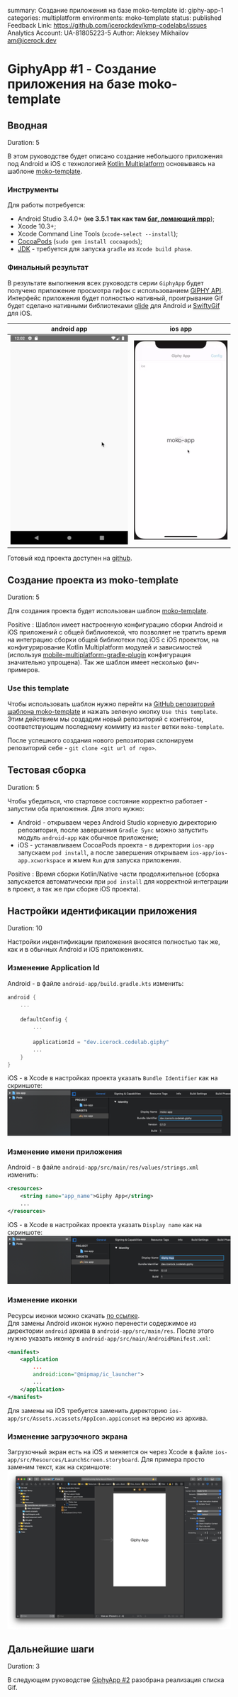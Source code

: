 summary: Создание приложения на базе moko-template
id: giphy-app-1
categories: multiplatform
environments: moko-template
status: published
Feedback Link: https://github.com/icerockdev/kmp-codelabs/issues
Analytics Account: UA-81805223-5
Author: Aleksey Mikhailov <am@icerock.dev>

# GiphyApp #1 - Создание приложения на базе moko-template
## Вводная
Duration: 5

В этом руководстве будет описано создание небольшого приложения под Android и iOS с технологией [Kotlin Multiplatform](https://kotlinlang.org/docs/reference/multiplatform.html) основываясь на шаблоне [moko-template](https://github.com/icerockdev/moko-template). 

### Инструменты
Для работы потребуется:
- Android Studio 3.4.0+ (**не 3.5.1 так как там [баг, ломающий mpp](https://youtrack.jetbrains.com/issue/KT-34143)**);
- Xcode 10.3+;
- Xcode Command Line Tools (`xcode-select --install`);
- [CocoaPods](https://cocoapods.org/) (`sudo gem install cocoapods`);
- [JDK](https://www.oracle.com/technetwork/java/javase/downloads/jdk8-downloads-2133151.html) - требуется для запуска `gradle` из `Xcode build phase`.

### Финальный результат
В результате выполнения всех руководств серии `GiphyApp` будет получено приложение просмотра гифок с использованием [GIPHY API](https://developers.giphy.com/docs/api). Интерфейс приложения будет полностью нативный, проигрывание Gif будет сделано нативными библиотеками [glide](https://github.com/bumptech/glide) для Android и [SwiftyGif](https://github.com/kirualex/SwiftyGif) для iOS. 

|android app|ios app|
|---|---|
|![giphy-android-app](assets/giphy-android-app.webp)|![giphy-ios-app](assets/giphy-ios-app.webp)|

Готовый код проекта доступен на [github](https://github.com/Alex009/giphy-mobile).

## Создание проекта из moko-template
Duration: 5

Для создания проекта будет использован шаблон [moko-template](https://github.com/icerockdev/moko-template). 

Positive
: Шаблон имеет настроенную конфигурацию сборки Android и iOS приложений с общей библиотекой, что позволяет не тратить время на интеграцию сборки общей библиотеки под iOS с iOS проектом, на конфигурирование Kotlin Multiplatform модулей и зависимостей (используя [mobile-multiplatform-gradle-plugin](https://github.com/icerockdev/mobile-multiplatform-gradle-plugin) конфигурация значительно упрощена). Так же шаблон имеет несколько фич-примеров.

### Use this template
Чтобы использовать шаблон нужно перейти на [GitHub репозиторий шаблона moko-template](https://github.com/icerockdev/moko-template) и нажать зеленую кнопку `Use this template`. Этим действием мы создадим новый репозиторий с контентом, соответствующим последнему коммиту из `master` ветки `moko-template`.

После успешного создания нового репозитория склонируем репозиторий себе - `git clone <git url of repo>`.

## Тестовая сборка
Duration: 5

Чтобы убедиться, что стартовое состояние корректно работает - запустим оба приложения. Для этого нужно:
- Android - открываем через Android Studio корневую директорию репозитория, после завершения `Gradle Sync` можно запустить модуль `android-app` как обычное приложение;
- iOS - устанавливаем CocoaPods проекта - в директории `ios-app` запускаем `pod install`, а после завершения открываем `ios-app/ios-app.xcworkspace` и жмем `Run` для запуска приложения.

Positive
: Время сборки Kotlin/Native части продолжительное (сборка запускается автоматически при `pod install` для корректной интеграции в проект, а так же при сборке iOS проекта).

## Настройки идентификации приложения
Duration: 10

Настройки индентификации приложения вносятся полностью так же, как и в обычных Android и iOS приложениях.

### Изменение Appliсation Id
Android - в файле `android-app/build.gradle.kts` изменить:
```kotlin
android {
    ...

    defaultConfig {
        ...
        
        applicationId = "dev.icerock.codelab.giphy"
        ...
    }
}
```
iOS - в Xcode в настройках проекта указать `Bundle Identifier` как на скриншоте:  
![Xcode bundle identifier](assets/giphy-1-1.png)

### Изменение имени приложения
Android - в файле `android-app/src/main/res/values/strings.xml` изменить:
```xml
<resources>
    <string name="app_name">Giphy App</string>
    ...
</resources>
```
iOS - в Xcode в настройках проекта указать `Display name` как на скриншоте:
![Xcode display name](assets/giphy-1-2.png)

### Изменение иконки
Ресурсы иконки можно скачать [по ссылке](assets/giphy-1-icons.zip).  
Для замены Android иконок нужно перенести содержимое из директории `android` архива в `android-app/src/main/res`. После этого нужно указать иконку в `android-app/src/main/AndroidManifest.xml`:
```xml
<manifest>
    <application
        ...
        android:icon="@mipmap/ic_launcher">
        ...
    </application>
</manifest>
```
Для замены на iOS требуется заменить директорию `ios-app/src/Assets.xcassets/AppIcon.appiconset` на версию из архива.

### Изменение загрузочного экрана
Загрузочный экран есть на iOS и меняется он через Xcode в файле `ios-app/src/Resources/LaunchScreen.storyboard`. Для примера просто заменим текст, как на скриншоте:
![change launch screen](assets/giphy-1-3.png)

## Дальнейшие шаги
Duration: 3

В следующем руководстве [GiphyApp #2](https://codelabs.kmp.icerock.dev/codelabs/giphy-app-2) разобрана реализация списка Gif.
